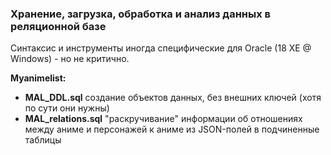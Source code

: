 ### Хранение, загрузка, обработка и анализ данных в реляционной базе

Синтаксис и инструменты иногда специфические для Oracle (18 XE @ Windows) - но не критично. 

**Myanimelist:**
- **MAL_DDL.sql** создание объектов данных, без внешних ключей (хотя по сути они нужны)
- **MAL_relations.sql** "раскручивание" информации об отношениях между аниме и персонажей к аниме
  из JSON-полей в подчиненные таблицы
